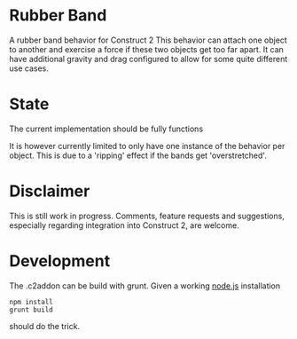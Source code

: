 # Rubber Band
A rubber band behavior for Construct 2
This behavior can attach one object to another and exercise a force if these two objects get too far apart.
It can have additional gravity and drag configured to allow for some quite different use cases.

# State
The current implementation should be fully functions

It is however currently limited to only have one instance of the behavior per object.
This is due to a 'ripping' effect if the bands get 'overstretched'.

# Disclaimer
This is still work in progress. Comments, feature requests and suggestions, especially regarding integration into Construct 2, are welcome.

# Development
The .c2addon can be build with grunt. Given a working [node.js](http://nodejs.org/) installation
```
npm install
grunt build
```
should do the trick.
